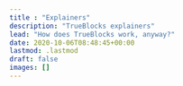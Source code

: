 ```yaml
---
title : "Explainers"
description: "TrueBlocks explainers"
lead: "How does TrueBlocks work, anyway?"
date: 2020-10-06T08:48:45+00:00
lastmod: .lastmod
draft: false
images: []
---
```

